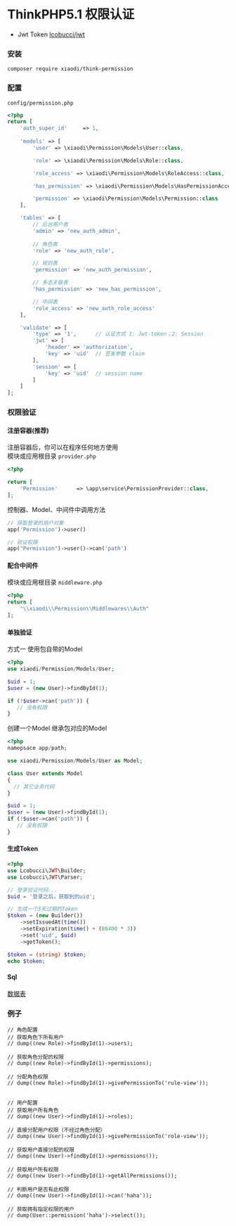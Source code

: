 # ThinkPHP5.1 权限认证
* Jwt Token  [lcobucci/jwt](https://github.com/lcobucci/jwt)
### 安装
```
composer require xiaodi/think-permission
```
### 配置
`config/permission.php`
```php
<?php
return [
    'auth_super_id'     => 1,
    
    'models' => [
        'user' => \xiaodi\Permission\Models\User::class,

        'role' => \xiaodi\Permission\Models\Role::class,

        'role_access' => \xiaodi\Permission\Models\RoleAccess::class,

        'has_permission' => \xiaodi\Permission\Models\HasPermissionAccess::class,

        'permission' => \xiaodi\Permission\Models\Permission::class
    ],

    'tables' => [
        // 后台用户表
        'admin' => 'new_auth_admin',
        
        // 角色表
        'role' => 'new_auth_role',

        // 规则表
        'permission' => 'new_auth_permission',

        // 多态关联表
        'has_permission' => 'new_has_permission',

        // 中间表
        'role_access' => 'new_auth_role_access'
    ],

    'validate' => [
        'type' => '1',      // 认证方式 1: Jwt-token；2: Session
        'jwt' => [
            'header' => 'authorization',
            'key' => 'uid'  // 签发参数 claim 
        ],
        'session' => [
            'key' => 'uid'  // session name
        ]
    ]
];
```
### 权限验证
#### 注册容器(推荐)
注册容器后，你可以在程序任何地方使用  
模块或应用根目录 `provider.php`
```php
<?php

return [
    'Permission'      => \app\service\PermissionProvider::class,
];

```

控制器、Model、中间件中调用方法
```php
// 获取登录的用户对象
app('Permission')->user()

// 验证权限
app("Permission")->user()->can('path')
```

#### 配合中间件
模块或应用根目录 `middleware.php`
```php
<?php
return [
    "\\xiaodi\\Permission\\Middlewares\\Auth"
];
```
#### 单独验证
方式一 使用包自带的Model
```php
<?php
use xiaodi/Permission/Models/User;

$uid = 1;
$user = (new User)->findById(1);

if (!$user->can('path')) {
   // 没有权限
} 
```

创建一个Model 继承包对应的Model
```php
<?php
namepsace app/path;

use xiaodi/Permission/Models/User as Model;

class User extends Model
{
  // 其它业务代码
}

$uid = 1;
$user = (new User)->findById(1);
if (!$user->can('path')) {
   // 没有权限
} 
```

#### 生成Token
```php
<?php
use Lcobucci\JWT\Builder;
use Lcobucci\JWT\Parser;

// 登录验证代码...
$uid = '登录之后，获取到的uid';

// 生成一个3天过期的Token
$token = (new Builder())
    ->setIssuedAt(time())
    ->setExpiration(time() + (86400 * 3))
    ->set('uid', $uid)
    ->getToken();

$token = (string) $token;
echo $token;
```

#### Sql
[数据表](https://github.com/xiaodit/think-admin/blob/master/sql/tables.sql)

### 例子

```
// 角色配置
// 获取角色下所有用户
// dump((new Role)->findById(1)->users);

// 获取角色分配的权限
// dump((new Role)->findById(1)->permissions);

// 分配角色权限
// dump((new Role)->findById(1)->givePermissionTo('rule-view'));


// 用户配置
// 获取用户所有角色
// dump((new User)->findById(1)->roles);

// 直接分配用户权限（不经过角色分配）
// dump((new User)->findById(1)->givePermissionTo('role-view'));

// 获取用户直接分配的权限
// dump((new User)->findById(1)->permissions());

// 获取用户所有权限
// dump((new User)->findById(1)->getAllPermissions());

// 判断用户是否有此权限
// dump((new User)->findById(1)->can('haha'));

// 获取拥有指定权限的用户
// dump(User::permission('haha')->select());
```
